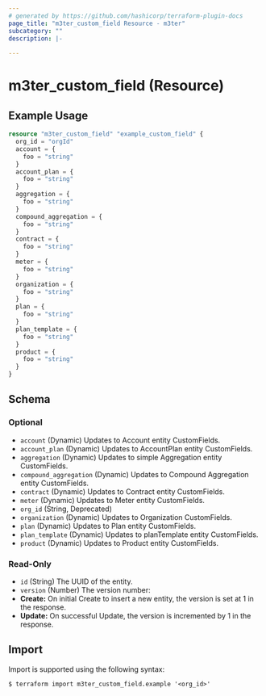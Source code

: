 ```yaml
---
# generated by https://github.com/hashicorp/terraform-plugin-docs
page_title: "m3ter_custom_field Resource - m3ter"
subcategory: ""
description: |-
  
---
```


# m3ter_custom_field (Resource)



## Example Usage

```terraform
resource "m3ter_custom_field" "example_custom_field" {
  org_id = "orgId"
  account = {
    foo = "string"
  }
  account_plan = {
    foo = "string"
  }
  aggregation = {
    foo = "string"
  }
  compound_aggregation = {
    foo = "string"
  }
  contract = {
    foo = "string"
  }
  meter = {
    foo = "string"
  }
  organization = {
    foo = "string"
  }
  plan = {
    foo = "string"
  }
  plan_template = {
    foo = "string"
  }
  product = {
    foo = "string"
  }
}
```

<!-- schema generated by tfplugindocs -->
## Schema

### Optional

- `account` (Dynamic) Updates to Account entity CustomFields.
- `account_plan` (Dynamic) Updates to AccountPlan entity CustomFields.
- `aggregation` (Dynamic) Updates to simple Aggregation entity CustomFields.
- `compound_aggregation` (Dynamic) Updates to Compound Aggregation entity CustomFields.
- `contract` (Dynamic) Updates to Contract entity CustomFields.
- `meter` (Dynamic) Updates to Meter entity CustomFields.
- `org_id` (String, Deprecated)
- `organization` (Dynamic) Updates to Organization CustomFields.
- `plan` (Dynamic) Updates to Plan entity CustomFields.
- `plan_template` (Dynamic) Updates to planTemplate entity CustomFields.
- `product` (Dynamic) Updates to Product entity CustomFields.

### Read-Only

- `id` (String) The UUID of the entity.
- `version` (Number) The version number:
- **Create:** On initial Create to insert a new entity, the version is set at 1 in the response.
- **Update:** On successful Update, the version is incremented by 1 in the response.

## Import

Import is supported using the following syntax:

```shell
$ terraform import m3ter_custom_field.example '<org_id>'
```
